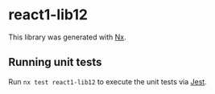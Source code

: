 # react1-lib12

This library was generated with [Nx](https://nx.dev).

## Running unit tests

Run `nx test react1-lib12` to execute the unit tests via [Jest](https://jestjs.io).
